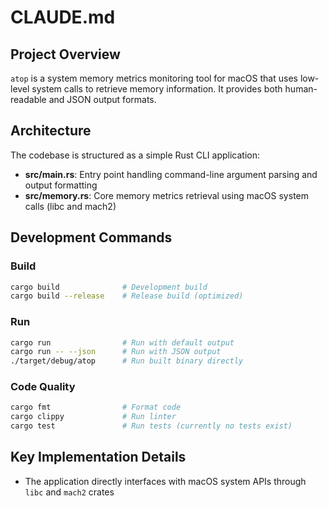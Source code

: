 # CLAUDE.md

## Project Overview

`atop` is a system memory metrics monitoring tool for macOS that uses low-level system calls to retrieve memory information. It provides both human-readable and JSON output formats.

## Architecture

The codebase is structured as a simple Rust CLI application:

- **src/main.rs**: Entry point handling command-line argument parsing and output formatting
- **src/memory.rs**: Core memory metrics retrieval using macOS system calls (libc and mach2)

## Development Commands

### Build

```bash
cargo build              # Development build
cargo build --release    # Release build (optimized)
```

### Run

```bash
cargo run                # Run with default output
cargo run -- --json      # Run with JSON output
./target/debug/atop      # Run built binary directly
```

### Code Quality

```bash
cargo fmt                # Format code
cargo clippy             # Run linter
cargo test               # Run tests (currently no tests exist)
```

## Key Implementation Details

- The application directly interfaces with macOS system APIs through `libc` and `mach2` crates
